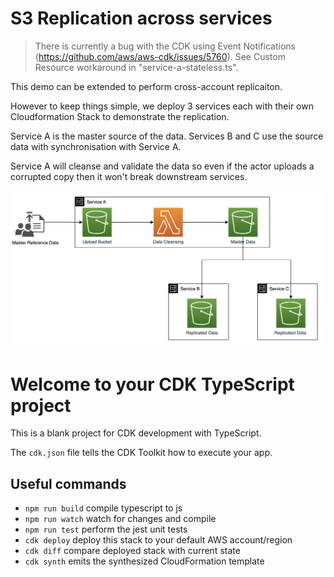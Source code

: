 # S3 Replication across services

> There is currently a bug with the CDK using Event Notifications (https://github.com/aws/aws-cdk/issues/5760). See Custom Resource workaround in "service-a-stateless.ts".

This demo can be extended to perform cross-account replicaiton.

However to keep things simple, we deploy 3 services each with their own Cloudformation Stack to demonstrate the replication.

Service A is the master source of the data. Services B and C use the source data with synchronisation with Service A.

Service A will cleanse and validate the data so even if the actor uploads a corrupted copy then it won't break downstream services.

![s3-replication-image](./docs//s3-replication-img.png)

# Welcome to your CDK TypeScript project

This is a blank project for CDK development with TypeScript.

The `cdk.json` file tells the CDK Toolkit how to execute your app.

## Useful commands

- `npm run build` compile typescript to js
- `npm run watch` watch for changes and compile
- `npm run test` perform the jest unit tests
- `cdk deploy` deploy this stack to your default AWS account/region
- `cdk diff` compare deployed stack with current state
- `cdk synth` emits the synthesized CloudFormation template
